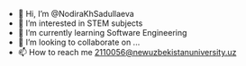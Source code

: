 - 👋 Hi, I’m @NodiraKhSadullaeva
- 👀 I’m interested in STEM subjects
- 🌱 I’m currently learning Software Engineering
- 💞️ I’m looking to collaborate on ...
- 📫 How to reach me 2110056@newuzbekistanuniversity.uz

<!---
NodiraKhSadullaeva/NodiraKhSadullaeva is a ✨ special ✨ repository because its `README.md` (this file) appears on your GitHub profile.
You can click the Preview link to take a look at your changes.
--->
